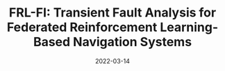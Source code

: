 ---
title: "FRL-FI: Transient Fault Analysis for Federated Reinforcement Learning-Based Navigation Systems"
authors: "Zishen Wan, Aqeel Anwar, <u>Abdulrahman Mahmoud</u>, Tianyu Jia, Yu-Shun Hsiao, Vijay Janapa Reddi, Arjit Raychowdhury"
collection: publications
permalink: /publication/date22.html
date: 2022-03-14
venue: 'Design, Automation, and Test in Europe Conference'
venue_type: conference
conf_shorthand: 'DATE'
location: Virtual Conference
paperurl: "https://arxiv.org/abs/2203.07276"
citation: "Zishen Wan, Aqeel Anwar, <b>Abdulrahman Mahmoud</b>, Tianyu Jia, Yu-Shun Hsiao, Vijay Janapa Reddi, Arjit Raychowdhury. 2021. &quot;FRL-FI: Transient Fault Analysis for Federated Reinforcement Learning-Based Navigation Systems,&quot; <i>Design, Automation, and Test in Europe Conference (DATE)</i>, Virtual Conference 2022."
---
